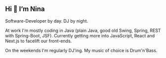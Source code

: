 ## Hi 👋 I’m Nina

Software-Developer by day. DJ by night.

At work I'm mostly coding in Java (plain Java, good old Swing, Spring, REST with Spring-Boot, JSF). Currently getting more into JavaScript, React and Next.js to facelift our front-ends.

On the weekends I'm regularly DJ'ing. My music of choice is Drum'n'Bass.



<!---
ninagrosse/ninagrosse is a ✨ special ✨ repository because its `README.md` (this file) appears on your GitHub profile.
You can click the Preview link to take a look at your changes.
--->
